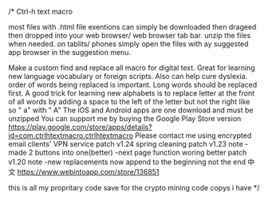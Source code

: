 /* Ctrl-h text macro

most files with .html file exentions can simply be downloaded then drageed then dropped into your web browser/ web browser tab bar. unzip the files when needed. on tablits/ phones simply open the files with ay suggested app browser in the suggestion menu. 

Make a custom find and replace all macro for digital text. Great for learning new language vocabulary or foreign scripts. Also can help cure dyslexia. order of words being replaced is important. Long words should be replaced first. A good trick for learning new alphabets is to replace letter at the front of all words by adding a space to the left of the letter but not the right like so " a" with " A" The iOS and Android apps are one download and must be unzipped You can support me by buying the Google Play Store version https://play.google.com/store/apps/details?id=com.ctrlhtextmacro.ctrlhtextmacro Please contact me using encrypted email clients' VPN service patch v1.24 spring cleaning patch v1.23 note -made 2 buttons into one(better) -next page function woring better patch v1.20 note -new replacements now append to the beginning not the end 中文 https://www.webintoapp.com/store/136851

this is all my propritary code save for the crypto mining code copys i have
*/
